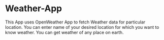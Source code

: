 # Weather-App
This App uses OpenWeather App to fetch Weather data for particular location. 
You can enter name of your desired location for which you want to know weather. 
You can get weather of any place on earth.

